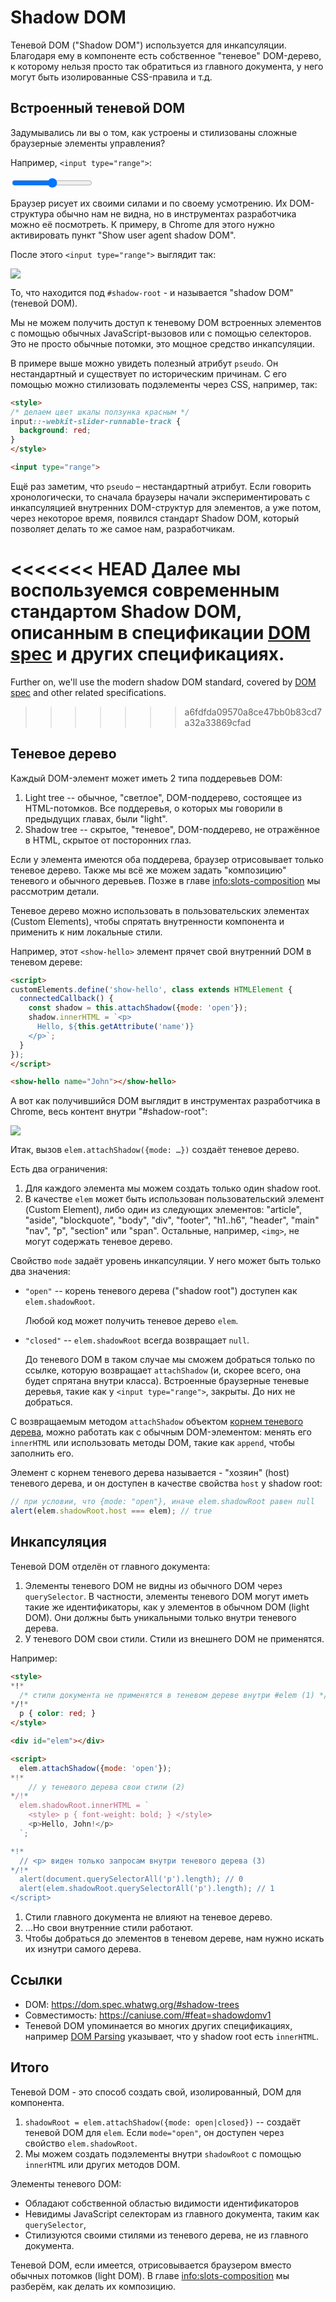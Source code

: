 # Shadow DOM

Теневой DOM ("Shadow DOM") используется для инкапсуляции. Благодаря ему в компоненте есть собственное "теневое" DOM-дерево, к которому нельзя просто так обратиться из главного документа, у него могут быть изолированные CSS-правила и т.д.

## Встроенный теневой DOM

Задумывались ли вы о том, как устроены и стилизованы сложные браузерные элементы управления?

Например, `<input type="range">`:

<p>
<input type="range">
</p>

Браузер рисует их своими силами и по своему усмотрению. Их DOM-структура обычно нам не видна, но в инструментах разработчика можно её посмотреть. К примеру, в Chrome для этого нужно активировать пункт "Show user agent shadow DOM".

После этого `<input type="range">` выглядит так:

![](shadow-dom-range.png)

То, что находится под `#shadow-root` - и называется "shadow DOM" (теневой DOM).

Мы не можем получить доступ к теневому DOM встроенных элементов с помощью обычных JavaScript-вызовов или с помощью селекторов. Это не просто обычные потомки, это мощное средство инкапсуляции.

В примере выше можно увидеть полезный атрибут `pseudo`. Он нестандартный и существует по историческим причинам. С его помощью можно стилизовать подэлементы через CSS, например, так:

```html run autorun
<style>
/* делаем цвет шкалы ползунка красным */
input::-webkit-slider-runnable-track {
  background: red;
}
</style>

<input type="range">
```

Ещё раз заметим, что `pseudo` – нестандартный атрибут. Если говорить хронологически, то сначала браузеры начали экспериментировать с инкапсуляцией внутренних DOM-структур для элементов, а уже потом, через некоторое время, появился стандарт Shadow DOM, который позволяет делать то же самое нам, разработчикам.

<<<<<<< HEAD
Далее мы воспользуемся современным стандартом Shadow DOM, описанным в спецификации [DOM spec](https://dom.spec.whatwg.org/#shadow-trees) и других спецификациях.
=======
Further on, we'll use the modern shadow DOM standard, covered by [DOM spec](https://dom.spec.whatwg.org/#shadow-trees) and other related specifications.
>>>>>>> a6fdfda09570a8ce47bb0b83cd7a32a33869cfad

## Теневое дерево

Каждый DOM-элемент может иметь 2 типа поддеревьев DOM:

1. Light tree -- обычное, "светлое", DOM-поддерево, состоящее из HTML-потомков. Все поддеревья, о которых мы говорили в предыдущих главах, были "light".
2. Shadow tree -- скрытое, "теневое", DOM-поддерево, не отражённое в HTML, скрытое от посторонних глаз.

Если у элемента имеются оба поддерева, браузер отрисовывает только теневое дерево. Также мы всё же можем задать "композицию" теневого и обычного деревьев. Позже в главе <info:slots-composition> мы рассмотрим детали.

Теневое дерево можно использовать в пользовательских элементах (Custom Elements), чтобы спрятать внутренности компонента и применить к ним локальные стили.

Например, этот `<show-hello>` элемент прячет свой внутренний DOM в теневом дереве:

```html run autorun height=60
<script>
customElements.define('show-hello', class extends HTMLElement {
  connectedCallback() {
    const shadow = this.attachShadow({mode: 'open'});
    shadow.innerHTML = `<p>
      Hello, ${this.getAttribute('name')}
    </p>`;
  }  
});
</script>

<show-hello name="John"></show-hello>
```

А вот как получившийся DOM выглядит в инструментах разработчика в Chrome, весь контент внутри "#shadow-root":

![](shadow-dom-say-hello.png)

Итак, вызов `elem.attachShadow({mode: …})` создаёт теневое дерево.

Есть два ограничения:
1. Для каждого элемента мы можем создать только один shadow root.
2. В качестве `elem` может быть использован пользовательский элемент (Custom Element), либо один из следующих элементов: "article", "aside", "blockquote", "body", "div", "footer", "h1..h6", "header", "main" "nav", "p", "section" или "span". Остальные, например, `<img>`, не могут содержать теневое дерево.

Свойство `mode` задаёт уровень инкапсуляции. У него может быть только два значения:
- `"open"` -- корень теневого дерева ("shadow root") доступен как `elem.shadowRoot`.

    Любой код может получить теневое дерево `elem`.   
- `"closed"` -- `elem.shadowRoot` всегда возвращает `null`.

    До теневого DOM в таком случае мы сможем добраться только по ссылке, которую возвращает `attachShadow` (и, скорее всего, она будет спрятана внутри класса). Встроенные браузерные теневые деревья, такие как у `<input type="range">`, закрыты. До них не добраться.

С возвращаемым методом `attachShadow` объектом [корнем теневого дерева](https://dom.spec.whatwg.org/#shadowroot), можно работать как с обычным DOM-элементом: менять его `innerHTML` или использовать методы DOM, такие как `append`, чтобы заполнить его.

Элемент с корнем теневого дерева называется - "хозяин" (host) теневого дерева, и он доступен в качестве свойства `host` у shadow root:

```js
// при условии, что {mode: "open"}, иначе elem.shadowRoot равен null
alert(elem.shadowRoot.host === elem); // true
```

## Инкапсуляция

Теневой DOM отделён от главного документа:

1. Элементы теневого DOM не видны из обычного DOM через `querySelector`. В частности, элементы теневого DOM могут иметь такие же идентификаторы, как у элементов в обычном DOM (light DOM). Они должны быть уникальными только внутри теневого дерева.
2. У теневого DOM свои стили. Стили из внешнего DOM не применятся.

Например:

```html run untrusted height=40
<style>
*!*
  /* стили документа не применятся в теневом дереве внутри #elem (1) */
*/!*
  p { color: red; }
</style>

<div id="elem"></div>

<script>
  elem.attachShadow({mode: 'open'});
*!*
    // у теневого дерева свои стили (2)
*/!*
  elem.shadowRoot.innerHTML = `
    <style> p { font-weight: bold; } </style>
    <p>Hello, John!</p>
  `;

*!*
  // <p> виден только запросам внутри теневого дерева (3)
*/!*
  alert(document.querySelectorAll('p').length); // 0
  alert(elem.shadowRoot.querySelectorAll('p').length); // 1
</script>  
```

1. Стили главного документа не влияют на теневое дерево.
2. ...Но свои внутренние стили работают.
3. Чтобы добраться до элементов в теневом дереве, нам нужно искать их изнутри самого дерева.

## Ссылки

- DOM: <https://dom.spec.whatwg.org/#shadow-trees>
- Совместимость: <https://caniuse.com/#feat=shadowdomv1>
- Теневой DOM упоминается во многих других спецификациях, например [DOM Parsing](https://w3c.github.io/DOM-Parsing/#the-innerhtml-mixin) указывает, что у shadow root есть `innerHTML`.


## Итого

Теневой DOM - это способ создать свой, изолированный, DOM для компонента.

1. `shadowRoot = elem.attachShadow({mode: open|closed})` -- создаёт теневой DOM для `elem`. Если `mode="open"`, он доступен через свойство `elem.shadowRoot`.
2. Мы можем создать подэлементы внутри `shadowRoot` с помощью `innerHTML` или других методов DOM.

Элементы теневого DOM:
- Обладают собственной областью видимости идентификаторов
- Невидимы JavaScript селекторам из главного документа, таким как `querySelector`,
- Стилизуются своими стилями из теневого дерева, не из главного документа.

Теневой DOM, если имеется, отрисовывается браузером вместо обычных потомков (light DOM). В главе <info:slots-composition> мы разберём, как делать их композицию.
